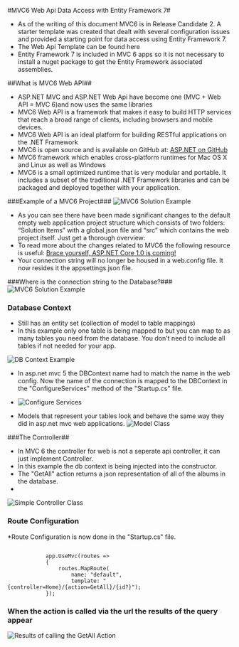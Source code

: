 #MVC6 Web Api Data Access with Entity Framework 7#

* As of the writing of this document MVC6 is in Release Candidate 2. A starter template was created that dealt with several configuration issues and provided a starting point for data access using Entity Framework 7.
* The Web Api Template can be found here
* Entity Framework 7 is included in MVC 6 apps so it is not necessary to install a nuget package to get the Entity Framework associated assemblies. 

##What is MVC6 Web API##
* ASP.NET MVC and ASP.NET Web Api have become one (MVC + Web API = MVC 6)and now uses the same libraries
* MVC6 Web API is a framework that makes it easy to build HTTP services that reach a broad range of clients, including browsers and mobile devices.
* MVC6 Web API is an ideal platform for building RESTful applications on the .NET Framework
* MVC6 is open source and is available on GitHub at: [ASP.NET on GitHub](https://github.com/aspnet)
* MVC6 framework which enables cross-platform runtimes for Mac OS X and Linux as well as Windows
* MVC6 is a small optimized runtime that is very modular and portable. It includes a subset of the traditional .NET Framework libraries and can be packaged and deployed together with your application. 

###Example of a MVC6 Project###
![MVC6 Solution Example](https://github.com/nashville-software-school/csharp-dotnet-milestones/blob/WebApiCrud_5_31/4-api-era/resources/Other%20Resources/Asp.NETCOREProject.png)
* As you can see there have been made significant changes to the default empty web application project structure which consists of two folders: “Solution Items” with a global.json file and “src” which contains the web project itself. Just get a thorough overview:
* To read more about the changes related to MVC6 the following resource is useful: [Brace yourself, ASP.NET Core 1.0 is coming!](https://www.jayway.com/2016/02/12/brace-yourself-asp-net-core-1-0-is-coming/)
* Your connection string will no longer be housed in a web.config file. It now resides it the appsettings.json file. 

###Where is the connection string to the Database?###
![MVC6 Solution Example](https://github.com/nashville-software-school/csharp-dotnet-milestones/blob/WebApiCrud_5_31/4-api-era/resources/Other%20Resources/ConnectionString.png)

### Database Context ###
* Still has an entity set (collection of model to table mappings)
* In this example only one table is being mapped to but you can map to as many tables you need from the database. You don't need to include all tables if not needed for your app. 

![DB Context Example](https://github.com/nashville-software-school/csharp-dotnet-milestones/blob/WebApiCrud_5_31/4-api-era/resources/Other%20Resources/dbcontextMVC6.png)

* In asp.net mvc 5 the DBContext name had to match the name in the web config. Now the name of the connection is mapped to the DBContext in the "ConfigureServices" method of the "Startup.cs" file. 
* ![Configure Services ](https://github.com/nashville-software-school/csharp-dotnet-milestones/blob/WebApiCrud_5_31/4-api-era/resources/Other%20Resources/configureServices.png)

* Models that represent your tables look and behave the same way they did in asp.net mvc web applications.
![Model Class](https://github.com/nashville-software-school/csharp-dotnet-milestones/blob/WebApiCrud_5_31/4-api-era/resources/Other%20Resources/AlbumModel.png)

###The Controller##
* In MVC 6 the controller for web is not a seperate api controller, it can just implement Controller.
* In this example the db context is being injected into the constructor.
* The "GetAll" action returns a json representation of all of the albums in the database.
* 
![Simple Controller Class](https://github.com/nashville-software-school/csharp-dotnet-milestones/blob/WebApiCrud_5_31/4-api-era/resources/Other%20Resources/WebApiController.png)

### Route Configuration ###
*Route Configuration is now done in the "Startup.cs" file.
```

            app.UseMvc(routes =>
            {
                routes.MapRoute(
                    name: "default",
                    template: "{controller=Home}/{action=GetAll}/{id?}");
            });
```

### When the action is called via the url the results of the query appear

![Results of calling the GetAll Action](https://github.com/nashville-software-school/csharp-dotnet-milestones/blob/WebApiCrud_5_31/4-api-era/resources/Other%20Resources/JsonResultsInPostman.png)


